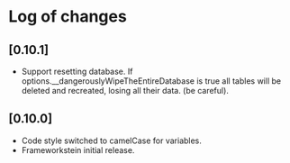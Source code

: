 # Log of changes

## [0.10.1]
 - Support resetting database. If options.__dangerouslyWipeTheEntireDatabase is true all tables will be deleted and recreated, losing all their data. (be careful). 

## [0.10.0]
 - Code style switched to camelCase for variables. 
 - Frameworkstein initial release.
